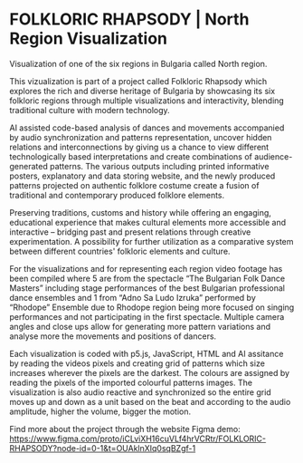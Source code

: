# FOLKLORIC RHAPSODY | North Region Visualization
Visualization of one of the six regions in Bulgaria called North region.

This vizualization is part of a project called Folkloric Rhapsody which explores the rich and diverse heritage of Bulgaria by showcasing its six folkloric regions through multiple visualizations and interactivity, blending traditional culture with modern technology.

AI assisted code-based analysis of dances and movements accompanied by audio synchronization and patterns representation, uncover hidden relations and interconnections by giving us a chance to view different technologically based interpretations and create combinations of audience-generated patterns. The various outputs including printed informative posters, explanatory and data storing website, and the newly produced patterns projected on authentic folklore costume create a fusion of traditional and contemporary produced folklore elements.

Preserving traditions, customs and history while offering an engaging, educational experience that makes cultural elements more accessible and interactive – bridging past and present relations through creative experimentation. A possibility for further utilization as a comparative system between different countries' folkloric elements and culture.

For the visualizations and for representing each region video footage has been compiled where 5 are from the spectacle “The Bulgarian Folk Dance Masters” including stage performances of the best Bulgarian professional dance ensembles and 1 from “Adno Sa Ludo Izruka” performed by “Rhodope” Ensemble due to Rhodope region being more focused on singing performances and not participating in the first spectacle. Multiple camera angles and close ups allow for generating more pattern variations and analyse more the movements and positions of dancers.

Each visualization is coded with p5.js, JavaScript, HTML and AI assitance by reading the videos pixels and creating grid of patterns which size increases wherever the pixels are the darkest. The colours are assigned by reading the pixels of the imported colourful patterns images. The visualization is also audio reactive and synchronized so the entire grid moves up and down as a unit based on the beat and according to the audio amplitude, higher the volume, bigger the motion.

Find more about the project through the website Figma demo: https://www.figma.com/proto/iCLviXH16cuVLf4hrVCRtr/FOLKLORIC-RHAPSODY?node-id=0-1&t=OUAklnXIq0sqBZgf-1
